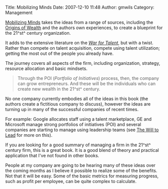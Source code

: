 Title: Mobilizing Minds
Date: 2007-12-10 11:48
Author: gmwils
Category: Management

[Mobilizing Minds][] takes the ideas from a range of sources, including
the [Origins of Wealth][] and the authors own experiences, to create a
blueprint for the 21^st^ century organization.

It adds to the extensive literature on the *[War for Talent][]*, but
with a twist. Rather than compete on talent acquisition, compete using
talent utilization; getting the most out of the people you already have.

The journey covers all aspects of the firm, including organization,
strategy, resource allocation and basic mindsets.

> Through the POI (*Portfolio of Initiatives*) process, then, the
> company can grow entrepreneurs. And these will be the individuals who
> can create new wealth in the 21^st^ century.

No one company currently embodies all of the ideas in this book (the
authors create a fictitious company to discuss), however the ideas are
turning up in many of the successful companies of recent times.

For example: Google allocates staff using a talent marketplace, GE and
Microsoft manage strong portfolios of initiatives (POI) and several
companies are starting to manage using leadership teams (see [The Will
to Lead][] for more on this).

If you are looking for a good summary of managing a firm in the 21^st^
century firm, this is a great book. It is a good blend of theory and
practical application that I've not found in other books.

People at my company are going to be hearing many of these ideas over
the coming months as I believe it possible to realize some of the
benefits. Not that it will be easy. Some of the basic metrics for
measuring progress, such as profit per employee, can be quite complex to
calculate.

  [Mobilizing Minds]: http://www.amazon.com/exec/obidos/asin/0071490825/ref=nosim/pseudofish-20
  [Origins of Wealth]: http://pseudofish.com/blog/2007/06/07/origin-of-wealth/
  [War for Talent]: http://www.fastcompany.com/magazine/16/mckinsey.html
  [The Will to Lead]: http://www.amazon.com/exec/obidos/asin/0875847587/ref=nosim/pseudofish-20
